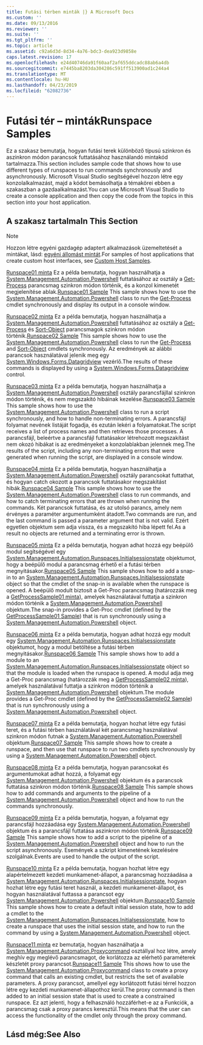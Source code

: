 ```yaml
---
title: Futási térben minták |} A Microsoft Docs
ms.custom: ''
ms.date: 09/13/2016
ms.reviewer: ''
ms.suite: ''
ms.tgt_pltfrm: ''
ms.topic: article
ms.assetid: c92a6d3d-8d34-4a76-bdc3-dea923d9858e
caps.latest.revision: 17
ms.openlocfilehash: e24d40746da91f60aaf2af655ddcadc88ab6a4db
ms.sourcegitcommit: e7445ba8203da304286c591ff513900ad1c244a4
ms.translationtype: MT
ms.contentlocale: hu-HU
ms.lasthandoff: 04/23/2019
ms.locfileid: "62082736"
---
```

# <a name="runspace-samples"></a><span data-ttu-id="f85da-102">Futási tér – minták</span><span class="sxs-lookup"><span data-stu-id="f85da-102">Runspace Samples</span></span>

<span data-ttu-id="f85da-103">Ez a szakasz bemutatja, hogyan futási terek különböző típusú szinkron és aszinkron módon parancsok futtatásához használandó mintakód tartalmazza.</span><span class="sxs-lookup"><span data-stu-id="f85da-103">This section includes sample code that shows how to use different types of runspaces to run commands synchronously and asynchronously.</span></span> <span data-ttu-id="f85da-104">Microsoft Visual Studio segítségével hozzon létre egy konzolalkalmazást, majd a kódot bemásolhatja a témakörei ebben a szakaszban a gazdaalkalmazást.</span><span class="sxs-lookup"><span data-stu-id="f85da-104">You can use Microsoft Visual Studio to create a console application and then copy the code from the topics in this section into your host application.</span></span>

## <a name="in-this-section"></a><span data-ttu-id="f85da-105">A szakasz tartalma</span><span class="sxs-lookup"><span data-stu-id="f85da-105">In This Section</span></span>

> [!NOTE]
> <span data-ttu-id="f85da-106">Hozzon létre egyéni gazdagép adaptert alkalmazások üzemeltetését a mintákat, lásd: [egyéni állomást mintát](./custom-host-samples.md).</span><span class="sxs-lookup"><span data-stu-id="f85da-106">For samples of host applications that create custom host interfaces, see [Custom Host Samples](./custom-host-samples.md).</span></span>

 <span data-ttu-id="f85da-107">[Runspace01 minta](./runspace01-sample.md) Ez a példa bemutatja, hogyan használhatja a [System.Management.Automation.Powershell](/dotnet/api/system.management.automation.powershell) futtatásához az osztály a [Get-Process](/powershell/module/Microsoft.PowerShell.Management/Get-Process) parancsmag szinkron módon történik, és a konzol kimenetét megjelenítése ablak.</span><span class="sxs-lookup"><span data-stu-id="f85da-107">[Runspace01 Sample](./runspace01-sample.md) This sample shows how to use the [System.Management.Automation.Powershell](/dotnet/api/system.management.automation.powershell) class to run the [Get-Process](/powershell/module/Microsoft.PowerShell.Management/Get-Process) cmdlet synchronously and display its output in a console window.</span></span>

 <span data-ttu-id="f85da-108">[Runspace02 minta](./runspace02-sample.md) Ez a példa bemutatja, hogyan használhatja a [System.Management.Automation.Powershell](/dotnet/api/system.management.automation.powershell) futtatásához az osztály a [Get-Process](/powershell/module/Microsoft.PowerShell.Management/Get-Process) és [Sort-Object](/powershell/module/Microsoft.PowerShell.Utility/Sort-Object) parancsmagok szinkron módon történik.</span><span class="sxs-lookup"><span data-stu-id="f85da-108">[Runspace02 Sample](./runspace02-sample.md) This sample shows how to use the [System.Management.Automation.Powershell](/dotnet/api/system.management.automation.powershell) class to run the [Get-Process](/powershell/module/Microsoft.PowerShell.Management/Get-Process) and [Sort-Object](/powershell/module/Microsoft.PowerShell.Utility/Sort-Object) cmdlets synchronously.</span></span> <span data-ttu-id="f85da-109">Az eredmények az alábbi parancsok használatával jelenik meg egy [System.Windows.Forms.Datagridview](/dotnet/api/System.Windows.Forms.DataGridView) vezérlő.</span><span class="sxs-lookup"><span data-stu-id="f85da-109">The results of these commands is displayed by using a [System.Windows.Forms.Datagridview](/dotnet/api/System.Windows.Forms.DataGridView) control.</span></span>

 <span data-ttu-id="f85da-110">[Runspace03 minta](./runspace03-sample.md) Ez a példa bemutatja, hogyan használhatja a [System.Management.Automation.Powershell](/dotnet/api/system.management.automation.powershell) osztály parancsfájllal szinkron módon történik, és nem megszakító hibáinak kezelése.</span><span class="sxs-lookup"><span data-stu-id="f85da-110">[Runspace03 Sample](./runspace03-sample.md) This sample shows how to use the [System.Management.Automation.Powershell](/dotnet/api/system.management.automation.powershell) class to run a script synchronously, and how to handle non-terminating errors.</span></span> <span data-ttu-id="f85da-111">A parancsfájl folyamat nevének listáját fogadja, és ezután lekéri a folyamatokat.</span><span class="sxs-lookup"><span data-stu-id="f85da-111">The script receives a list of process names and then retrieves those processes.</span></span> <span data-ttu-id="f85da-112">A parancsfájl, beleértve a parancsfájl futtatásakor létrehozott megszakítást nem okozó hibákat is az eredményeket a konzolablakban jelennek meg.</span><span class="sxs-lookup"><span data-stu-id="f85da-112">The results of the script, including any non-terminating errors that were generated when running the script, are displayed in a console window.</span></span>

 <span data-ttu-id="f85da-113">[Runspace04 minta](./runspace04-sample.md) Ez a példa bemutatja, hogyan használhatja a [System.Management.Automation.Powershell](/dotnet/api/system.management.automation.powershell) osztály parancsokat futtathat, és hogyan catch okozott a parancsok futtatásakor megszakítást hibák.</span><span class="sxs-lookup"><span data-stu-id="f85da-113">[Runspace04 Sample](./runspace04-sample.md) This sample shows how to use the [System.Management.Automation.Powershell](/dotnet/api/system.management.automation.powershell) class to run commands, and how to catch terminating errors that are thrown when running the commands.</span></span> <span data-ttu-id="f85da-114">Két parancsok futtatása, és az utolsó parancs, amely nem érvényes a paraméter argumentumként átadott.</span><span class="sxs-lookup"><span data-stu-id="f85da-114">Two commands are run, and the last command is passed a parameter argument that is not valid.</span></span> <span data-ttu-id="f85da-115">Ezért egyetlen objektum sem adja vissza, és a megszakító hiba lépett fel.</span><span class="sxs-lookup"><span data-stu-id="f85da-115">As a result no objects are returned and a terminating error is thrown.</span></span>

 <span data-ttu-id="f85da-116">[Runspace05 minta](./runspace05-sample.md) Ez a példa bemutatja, hogyan adhat hozzá egy beépülő modul segítségével egy [System.Management.Automation.Runspaces.Initialsessionstate](/dotnet/api/System.Management.Automation.Runspaces.InitialSessionState) objektumot, hogy a beépülő modul a parancsmag érhető el a futási térben megnyitásakor.</span><span class="sxs-lookup"><span data-stu-id="f85da-116">[Runspace05 Sample](./runspace05-sample.md) This sample shows how to add a snap-in to an [System.Management.Automation.Runspaces.Initialsessionstate](/dotnet/api/System.Management.Automation.Runspaces.InitialSessionState) object so that the cmdlet of the snap-in is available when the runspace is opened.</span></span> <span data-ttu-id="f85da-117">A beépülő modult biztosít a Get-Proc parancsmag (határozzák meg a [GetProcessSample01 minta](../cmdlet/getprocesssample01-sample.md)), amelyek használatával futtatja a szinkron módon történik a [System.Management.Automation.Powershell](/dotnet/api/system.management.automation.powershell) objektum.</span><span class="sxs-lookup"><span data-stu-id="f85da-117">The snap-in provides a Get-Proc cmdlet (defined by the [GetProcessSample01 Sample](../cmdlet/getprocesssample01-sample.md)) that is run synchronously using a [System.Management.Automation.Powershell](/dotnet/api/system.management.automation.powershell) object.</span></span>

 <span data-ttu-id="f85da-118">[Runspace06 minta](./runspace06-sample.md) Ez a példa bemutatja, hogyan adhat hozzá egy modult egy [System.Management.Automation.Runspaces.Initialsessionstate](/dotnet/api/System.Management.Automation.Runspaces.InitialSessionState) objektumot, hogy a modul betöltése a futási térben megnyitásakor.</span><span class="sxs-lookup"><span data-stu-id="f85da-118">[Runspace06 Sample](./runspace06-sample.md) This sample shows how to add a module to an [System.Management.Automation.Runspaces.Initialsessionstate](/dotnet/api/System.Management.Automation.Runspaces.InitialSessionState) object so that the module is loaded when the runspace is opened.</span></span> <span data-ttu-id="f85da-119">A modul adja meg a Get-Proc parancsmag (határozzák meg a [GetProcessSample02 minta](../cmdlet/getprocesssample02-sample.md)), amelyek használatával futtatja a szinkron módon történik a [System.Management.Automation.Powershell](/dotnet/api/system.management.automation.powershell) objektum.</span><span class="sxs-lookup"><span data-stu-id="f85da-119">The module provides a Get-Proc cmdlet (defined by the [GetProcessSample02 Sample](../cmdlet/getprocesssample02-sample.md)) that is run synchronously using a [System.Management.Automation.Powershell](/dotnet/api/system.management.automation.powershell) object.</span></span>

 <span data-ttu-id="f85da-120">[Runspace07 minta](./runspace07-sample.md) Ez a példa bemutatja, hogyan hozhat létre egy futási teret, és a futási térben használatával két parancsmag használatával szinkron módon futnak a [System.Management.Automation.Powershell](/dotnet/api/system.management.automation.powershell) objektum.</span><span class="sxs-lookup"><span data-stu-id="f85da-120">[Runspace07 Sample](./runspace07-sample.md) This sample shows how to create a runspace, and then use that runspace to run two cmdlets synchronously by using a [System.Management.Automation.Powershell](/dotnet/api/system.management.automation.powershell) object.</span></span>

 <span data-ttu-id="f85da-121">[Runspace08 minta](./runspace08-sample.md) Ez a példa bemutatja, hogyan parancsokat és argumentumokat adhat hozzá, a folyamat egy [System.Management.Automation.Powershell](/dotnet/api/system.management.automation.powershell) objektum és a parancsok futtatása szinkron módon történik.</span><span class="sxs-lookup"><span data-stu-id="f85da-121">[Runspace08 Sample](./runspace08-sample.md) This sample shows how to add commands and arguments to the pipeline of a [System.Management.Automation.Powershell](/dotnet/api/system.management.automation.powershell) object and how to run the commands synchronously.</span></span>

 <span data-ttu-id="f85da-122">[Runspace09 minta](./runspace09-sample.md) Ez a példa bemutatja, hogyan, a folyamat egy parancsfájl hozzáadása egy [System.Management.Automation.Powershell](/dotnet/api/system.management.automation.powershell) objektum és a parancsfájl futtatása aszinkron módon történik.</span><span class="sxs-lookup"><span data-stu-id="f85da-122">[Runspace09 Sample](./runspace09-sample.md) This sample shows how to add a script to the pipeline of a [System.Management.Automation.Powershell](/dotnet/api/system.management.automation.powershell) object and how to run the script asynchronously.</span></span> <span data-ttu-id="f85da-123">Események a szkript kimenetének kezelésére szolgálnak.</span><span class="sxs-lookup"><span data-stu-id="f85da-123">Events are used to handle the output of the script.</span></span>

 <span data-ttu-id="f85da-124">[Runspace10 minta](./runspace10-sample.md) Ez a példa bemutatja, hogyan hozhat létre egy alapértelmezett kezdeti munkamenet-állapot, a parancsmag hozzáadása a [System.Management.Automation.Runspaces.Initialsessionstate](/dotnet/api/System.Management.Automation.Runspaces.InitialSessionState), hogyan hozhat létre egy futási teret használ, a kezdeti munkamenet-állapot, és hogyan használatával futtassa a parancsot egy [System.Management.Automation.Powershell](/dotnet/api/system.management.automation.powershell) objektum.</span><span class="sxs-lookup"><span data-stu-id="f85da-124">[Runspace10 Sample](./runspace10-sample.md) This sample shows how to create a default initial session state, how to add a cmdlet to the [System.Management.Automation.Runspaces.Initialsessionstate](/dotnet/api/System.Management.Automation.Runspaces.InitialSessionState), how to create a runspace that uses the initial session state, and how to run the command by using a [System.Management.Automation.Powershell](/dotnet/api/system.management.automation.powershell) object.</span></span>

 <span data-ttu-id="f85da-125">[Runspace11 minta](./runspace11-sample.md) ez bemutatja, hogyan használhatja a [System.Management.Automation.Proxycommand](/dotnet/api/System.Management.Automation.ProxyCommand) osztállyal hoz létre, amely meghív egy meglévő parancsmagot, de korlátozza az elérhető paraméterek készletét proxy parancsot.</span><span class="sxs-lookup"><span data-stu-id="f85da-125">[Runspace11 Sample](./runspace11-sample.md) This shows how to use the [System.Management.Automation.Proxycommand](/dotnet/api/System.Management.Automation.ProxyCommand) class to create a proxy command that calls an existing cmdlet, but restricts the set of available parameters.</span></span> <span data-ttu-id="f85da-126">A proxy parancsot, amellyel egy korlátozott futási térrel hozzon létre egy kezdeti munkamenet-állapothoz kerül.</span><span class="sxs-lookup"><span data-stu-id="f85da-126">The proxy command is then added to an initial session state that is used to create a constrained runspace.</span></span> <span data-ttu-id="f85da-127">Ez azt jelenti, hogy a felhasználó hozzáférhet-e az a Funkciók, a parancsmag csak a proxy parancs keresztül.</span><span class="sxs-lookup"><span data-stu-id="f85da-127">This means that the user can access the functionality of the cmdlet only through the proxy command.</span></span>

## <a name="see-also"></a><span data-ttu-id="f85da-128">Lásd még:</span><span class="sxs-lookup"><span data-stu-id="f85da-128">See Also</span></span>
